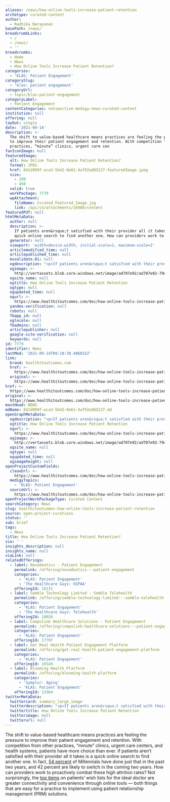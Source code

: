 ```yaml
---
aliases: /news/how-online-tools-increase-patient-retention
archetype: curated-content
author:
  - Radhika Narayanan
basePath: /news/
breadcrumbLinks:
  - /
  - /news/
  - ''
breadcrumbs:
  - Home
  - News
  - How Online Tools Increase Patient Retention?
categories:
  - 'KLAS: Patient Engagement'
categorySlug:
  - 'klas: patient engagement'
categoryUrl:
  - topic/klas-patient-engagement
categoryLabel:
  - Patient Engagement
contentCategories: netspective-medigy-news-curated-content
institution: null
offering: null
layOut: single
date: '2021-09-14'
description: >-
  The shift to value-based healthcare means practices are feeling the pressure
  to improve their patient engagement and retention. With competition from other
  practices, “minute” clinics, urgent care cen
favIconImage: null
featuredImage:
  alt: How Online Tools Increase Patient Retention?
  format: JPEG
  href: 841d999f-eca3-5b42-8e61-4af92ed85227-featuredImage.jpeg
  size:
    - 299
    - 450
  valid: true
  workPackage: 7779
  wpAttachment:
    fileName: Curated_Featured_Image.jpg
    link: /api/v3/attachments/16980/content
featuredPdf: null
htmlMetaData:
  author: null
  description: >-
    If patients aren&rsquo;t satisfied with their provider all it takes is a
    quick online search to find another one. How can providers work to...
  generator: null
  viewport: 'width=device-width, initial-scale=1, maximum-scale=2'
  articlemodified_time: null
  articlepublished_time: null
  msvalidate.01: null
  ogdescription: "<p>If patients aren&rsquo;t satisfied with their provider all it takes is a quick online search to find another one. How can providers work to proactively combat these high attrition rates? Not surprisingly, the top items on patients&rsquo; wish lists for the ideal doctor are greater connectivity and convenience through online tools &mdash; both things that are easy for a practice to implement using patient relationship management (PRM) solutions. <em>By Jim Higgins, CEO and founder, Solutionreach</em></p>\r\n"
  ogimage: >-
    http://vertassets.blob.core.windows.net/image/ad707e92/ad707e92-79dc-4c8a-bb98-27edab7f722b/hto_website_search.jpg
  ogsite_name: null
  ogtitle: How Online Tools Increase Patient Retention
  ogtype: null
  ogupdated_time: null
  ogurl: >-
    https://www.healthitoutcomes.com/doc/how-online-tools-increase-patient-retention-0001
  yandex-verification: null
  robots: null
  fbapp_id: null
  oglocale: null
  fbadmins: null
  articlepublisher: null
  google-site-verification: null
  keywords: null
id: 7779
identifier: News
lastMod: '2021-09-14T09:10:30.406032Z'
link:
  brand: healthitoutcomes.com
  href: >-
    https://www.healthitoutcomes.com/doc/how-online-tools-increase-patient-retention-0001
  original: >-
    https://www.healthitoutcomes.com/doc/how-online-tools-increase-patient-retention-0001
href: >-
  https://www.healthitoutcomes.com/doc/how-online-tools-increase-patient-retention-0001
original: >-
  https://www.healthitoutcomes.com/doc/how-online-tools-increase-patient-retention-0001
mastHead: NEWS
mdName: 841d999f-eca3-5b42-8e61-4af92ed85227.md
openGraphMetaData:
  ogdescription: "<p>If patients aren&rsquo;t satisfied with their provider all it takes is a quick online search to find another one. How can providers work to proactively combat these high attrition rates? Not surprisingly, the top items on patients&rsquo; wish lists for the ideal doctor are greater connectivity and convenience through online tools &mdash; both things that are easy for a practice to implement using patient relationship management (PRM) solutions. <em>By Jim Higgins, CEO and founder, Solutionreach</em></p>\r\n"
  ogtitle: How Online Tools Increase Patient Retention
  ogurl: >-
    https://www.healthitoutcomes.com/doc/how-online-tools-increase-patient-retention-0001
  ogimage: >-
    http://vertassets.blob.core.windows.net/image/ad707e92/ad707e92-79dc-4c8a-bb98-27edab7f722b/hto_website_search.jpg
  ogsite_name: null
  ogtype: null
  ogupdated_time: null
  ogimageheight: null
openProjectCustomFields:
  cleanUrl: >-
    https://www.healthitoutcomes.com/doc/how-online-tools-increase-patient-retention-0001
  medigyTopics:
    - 'KLAS: Patient Engagement'
  sourceUrl: >-
    https://www.healthitoutcomes.com/doc/how-online-tools-increase-patient-retention-0001
openProjectWorkPackageType: Curated Content
searchCategory: News
slug: healthitoutcomes-how-online-tools-increase-patient-retention
source: open-project-curations
status: ''
sub: brief
tags:
  - News
title: How Online Tools Increase Patient Retention?
via: ' '
insights_description: null
insights_name: null
viaLink: null
relatedOfferings:
  - label: Novadontics - Patient Engagement
    permalink: /offering/novadontics---patient-engagement
    categories:
      - 'KLAS: Patient Engagement'
      - 'The Healthcare Guys: HIPAA'
    offeringId: 18131
  - label: Semble Technology Limited - Semble Telehealth
    permalink: /offering/semble-technology-limited---semble-telehealth
    categories:
      - 'KLAS: Patient Engagement'
      - 'The Healthcare Guys: Telehealth'
    offeringId: 18026
  - label: Compulink Healthcare Solutions - Patient Engagement
    permalink: /offering/compulink-healthcare-solutions---patient-engagement
    categories:
      - 'KLAS: Patient Engagement'
    offeringId: 17797
  - label: Get Real Health Patient Engagement Platform
    permalink: /offering/get-real-health-patient-engagement-platform
    categories:
      - 'KLAS: Patient Engagement'
    offeringId: 16549
  - label: Blooming Health Platform
    permalink: /offering/blooming-health-platform
    categories:
      - 'Symplur: Aging'
      - 'KLAS: Patient Engagement'
    offeringId: 13364
twitterMetaData:
  twittercard: summary_large_image
  twitterdescription: "<p>If patients aren&rsquo;t satisfied with their provider all it takes is a quick online search to find another one. How can providers work to proactively combat these high attrition rates? Not surprisingly, the top items on patients&rsquo; wish lists for the ideal doctor are greater connectivity and convenience through online tools &mdash; both things that are easy for a practice to implement using patient relationship management (PRM) solutions. <em>By Jim Higgins, CEO and founder, Solutionreach</em></p>\r\n"
  twittertitle: How Online Tools Increase Patient Retention
  twitterimage: null
  twitterurl: null
---
```

<p>The shift to value-based healthcare means practices are feeling the pressure to improve their patient engagement and retention. With competition from other practices, “minute” clinics, urgent care centers, and health systems, patients have more choice than ever. If patients aren’t satisfied with their provider all it takes is a quick online search to find another one. In fact, <a href="https://www.solutionreach.com/wp-banner-ten-ways-to-attract-new-patients?hsCtaTracking=3ef4dfc7-89d4-43d4-ba28-7ae1ce5041a7%7C3eaab374-1a40-44cd-a6e6-3ea8f29be504">54 percent</a> of Millennials have done just that in the past two years, and 42 percent are likely to switch in the coming two years. How can providers work to proactively combat these high attrition rates? Not surprisingly, the <a href="https://www.solutionreach.com/wp-banner-ten-ways-to-attract-new-patients?hsCtaTracking=3ef4dfc7-89d4-43d4-ba28-7ae1ce5041a7%7C3eaab374-1a40-44cd-a6e6-3ea8f29be504">top items</a> on patients’ wish lists for the ideal doctor are greater connectivity and convenience through online tools — both things that are easy for a practice to implement using patient relationship management (PRM) solutions.</p>